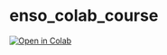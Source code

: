 # enso_colab_course

[![Open in Colab](https://colab.research.google.com/assets/colab-badge.svg)](https://colab.research.google.com/github/회사계정/enso_colab_course/blob/main/ENSO_Colab_Notebook.ipynb)
